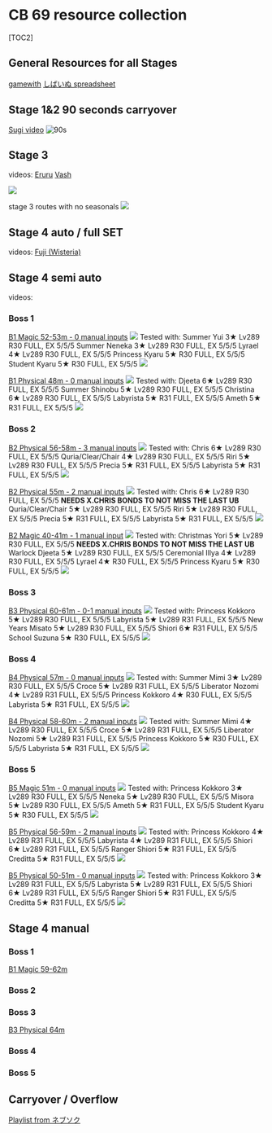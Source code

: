 # CB 69 resource collection


 [TOC2] 
## General Resources for all Stages
[gamewith](https://gamewith.jp/pricone-re/article/show/426786)
[しばいぬ spreadsheet](https://docs.google.com/spreadsheets/d/1sDmYlgYdbB5_Dr0x9g4cfxX4dRlL9IEaWE949m5oTyQ/edit#gid=790984515)


## Stage 1&2 90 seconds carryover
[Sugi video](https://www.youtube.com/watch?v=RE3D3uljo9c)
![90s](https://pomf2.lain.la/f/440uucb1.jpeg)

## Stage 3
videos:
[Eruru](https://www.youtube.com/watch?v=TMvjSPsKArs)
[Vash](https://www.youtube.com/watch?v=pOE5U-Fsmhs)

![](https://pbs.twimg.com/media/F_iH0zDbYAAya83?format=jpg&name=medium)

stage 3 routes with no seasonals
![](https://pbs.twimg.com/media/F_hUK9MaUAA8Qh9?format=jpg&name=4096x4096)

## Stage 4 auto / full SET
videos:
[Fuji (Wisteria)](https://www.youtube.com/watch?v=GFBVw0vQjNg)

## Stage 4 semi auto
videos:

### Boss 1
[B1 Magic 52-53m - 0 manual inputs](https://docs.google.com/spreadsheets/d/1sDmYlgYdbB5_Dr0x9g4cfxX4dRlL9IEaWE949m5oTyQ/edit#gid=1449292534&range=D1)
![](https://pomf2.lain.la/f/ney30tdy.png)
Tested with:
Summer Yui 3★ Lv289 R30 FULL, EX 5/5/5
Summer Neneka 3★ Lv289 R30 FULL, EX 5/5/5
Lyrael 4★ Lv289 R30 FULL, EX 5/5/5
Princess Kyaru 5★ R30 FULL, EX 5/5/5
Student Kyaru 5★ R30 FULL, EX 5/5/5
![](https://pomf2.lain.la/f/j4shut2.png)

[B1 Physical 48m - 0 manual inputs](https://www.youtube.com/watch?v=-7ErMdLe0nc)
![](https://pomf2.lain.la/f/mskiazbx.png)
Tested with:
Djeeta 6★ Lv289 R30 FULL, EX 5/5/5
Summer Shinobu 5★ Lv289 R30 FULL, EX 5/5/5
Christina 6★ Lv289 R30 FULL, EX 5/5/5
Labyrista 5★ R31 FULL, EX 5/5/5
Ameth 5★ R31 FULL, EX 5/5/5
![](https://pomf2.lain.la/f/qbis7ote.png)

### Boss 2
[B2 Physical 56-58m - 3 manual inputs](https://www.youtube.com/watch?v=Y7p7VuZXi2g)
![](https://pomf2.lain.la/f/ukozrxwm.png)
Tested with:
Chris 6★ Lv289 R30 FULL, EX 5/5/5
Quria/Clear/Chair 4★ Lv289 R30 FULL, EX 5/5/5
Riri 5★ Lv289 R30 FULL, EX 5/5/5
Precia 5★ R31 FULL, EX 5/5/5
Labyrista 5★ R31 FULL, EX 5/5/5
![](https://pomf2.lain.la/f/ouuteew.png)

[B2 Physical 55m - 2 manual inputs](https://docs.google.com/spreadsheets/d/1sDmYlgYdbB5_Dr0x9g4cfxX4dRlL9IEaWE949m5oTyQ/edit#gid=1565539494&range=B1)
![](https://pomf2.lain.la/f/r1ttbcvh.png)
Tested with:
Chris 6★ Lv289 R30 FULL, EX 5/5/5 **NEEDS X.CHRIS BONDS TO NOT MISS THE LAST UB**
Quria/Clear/Chair 5★ Lv289 R30 FULL, EX 5/5/5
Riri 5★ Lv289 R30 FULL, EX 5/5/5
Precia 5★ R31 FULL, EX 5/5/5
Labyrista 5★ R31 FULL, EX 5/5/5
![](https://pomf2.lain.la/f/t40axx07.png)

[B2 Magic 40-41m - 1 manual input](https://www.youtube.com/watch?v=GfY5-F-KrMo)
![](https://pomf2.lain.la/f/hh8u4hgg.png)
Tested with:
Christmas Yori 5★ Lv289 R30 FULL, EX 5/5/5 **NEEDS X.CHRIS BONDS TO NOT MISS THE LAST UB**
Warlock Djeeta 5★ Lv289 R30 FULL, EX 5/5/5
Ceremonial Illya 4★ Lv289 R30 FULL, EX 5/5/5
Lyrael 4★ R30 FULL, EX 5/5/5
Princess Kyaru 5★ R30 FULL, EX 5/5/5
![](https://pomf2.lain.la/f/ejkfx08f.png)

### Boss 3
[B3 Physical 60-61m - 0-1 manual inputs](https://www.youtube.com/watch?v=iW-Hy27N6eQ)
![](https://pomf2.lain.la/f/c5n0cuo3.png)
Tested with:
Princess Kokkoro 5★ Lv289 R30 FULL, EX 5/5/5
Labyrista 5★ Lv289 R31 FULL, EX 5/5/5
New Years Misato 5★ Lv289 R30 FULL, EX 5/5/5
Shiori 6★ R31 FULL, EX 5/5/5
School Suzuna 5★ R30 FULL, EX 5/5/5
![](https://pomf2.lain.la/f/acs1sc9w.png)

### Boss 4
[B4 Physical 57m - 0 manual inputs](https://docs.google.com/spreadsheets/d/1sDmYlgYdbB5_Dr0x9g4cfxX4dRlL9IEaWE949m5oTyQ/edit#gid=1742465964&range=B1)
![](https://pomf2.lain.la/f/88is1ua5.png)
Tested with:
Summer Mimi 3★ Lv289 R30 FULL, EX 5/5/5
Croce 5★ Lv289 R31 FULL, EX 5/5/5
Liberator Nozomi 4★ Lv289 R31 FULL, EX 5/5/5
Princess Kokkoro 4★ R30 FULL, EX 5/5/5
Labyrista 5★ R31 FULL, EX 5/5/5
![](https://pomf2.lain.la/f/1sdhy1e.png)

[B4 Physical 58-60m - 2 manual inputs](https://www.youtube.com/watch?v=H8Zz3bLzQSs)
![](https://pomf2.lain.la/f/cx4nwcwn.png)
Tested with:
Summer Mimi 4★ Lv289 R30 FULL, EX 5/5/5
Croce 5★ Lv289 R31 FULL, EX 5/5/5
Liberator Nozomi 5★ Lv289 R31 FULL, EX 5/5/5
Princess Kokkoro 5★ R30 FULL, EX 5/5/5
Labyrista 5★ R31 FULL, EX 5/5/5
![](https://pomf2.lain.la/f/y10r2swr.png)

### Boss 5
[B5 Magic 51m - 0 manual inputs](https://www.youtube.com/watch?v=mw9WSeNrpfI)
![](https://pomf2.lain.la/f/9nlzz1g4.png)
Tested with:
Princess Kokkoro 3★ Lv289 R30 FULL, EX 5/5/5
Neneka 5★ Lv289 R30 FULL, EX 5/5/5
Misora 5★ Lv289 R30 FULL, EX 5/5/5
Ameth 5★ R31 FULL, EX 5/5/5
Student Kyaru 5★ R30 FULL, EX 5/5/5
![](https://pomf2.lain.la/f/2t4vh8f2.png)

[B5 Physical 56-59m - 2 manual inputs](https://www.youtube.com/watch?v=NGRyZBc6yQk)
![](https://pomf2.lain.la/f/1nmqp7dg.png)
Tested with:
Princess Kokkoro 4★ Lv289 R31 FULL, EX 5/5/5
Labyrista 4★ Lv289 R31 FULL, EX 5/5/5
Shiori 6★ Lv289 R31 FULL, EX 5/5/5
Ranger Shiori 5★ R31 FULL, EX 5/5/5
Creditta 5★ R31 FULL, EX 5/5/5
![](https://pomf2.lain.la/f/nmcso9as.png)

[B5 Physical 50-51m - 0 manual inputs](https://youtu.be/G7_0W20a4nM)
![](https://pomf2.lain.la/f/r9zw0h5w.png)
Tested with:
Princess Kokkoro 3★ Lv289 R31 FULL, EX 5/5/5
Labyrista 5★ Lv289 R31 FULL, EX 5/5/5
Shiori 6★ Lv289 R31 FULL, EX 5/5/5
Ranger Shiori 5★ R31 FULL, EX 5/5/5
Creditta 5★ R31 FULL, EX 5/5/5
![](https://pomf2.lain.la/f/6v9c43jc.png)

## Stage 4 manual
### Boss 1
[B1 Magic 59-62m](https://youtu.be/3W7WamWp8qg)
### Boss 2


### Boss 3
[B3 Physical 64m](https://www.youtube.com/watch?v=F5cPW1mrNuA)

### Boss 4


### Boss 5

## Carryover / Overflow
[Playlist from ネブソク](https://www.youtube.com/playlist?list=PLZmWQnJpjP3W9B86aXZPSyMmlr_H0C6T5)
